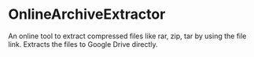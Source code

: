 # OnlineArchiveExtractor
An online tool to extract compressed files like rar, zip, tar by using the file link. Extracts the files to Google Drive directly.
